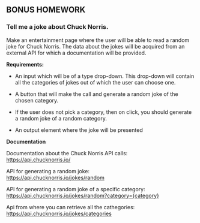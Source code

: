 ## BONUS HOMEWORK

### Tell me a joke about Chuck Norris.

Make an entertainment page where the user will be able to read a random joke for Chuck Norris. 
The data about the jokes will be acquired from an external API for which a documentation will be provided. 

**Requirements:**

- An input which will be of a type drop-down. This drop-down will contain all the categories of jokes out of which the user can choose one. 

- A button that will make the call and generate a random joke of the chosen category.
* If the user does not pick a category, then on click, you should generate a random joke of a random category.

- An output element where the joke will be presented 

**Documentation**

Documentation about the Chuck Norris API calls:\
https://api.chucknorris.io/

API for generating a random joke:\
https://api.chucknorris.io/jokes/random

API for generating a random joke of a specific category:\
https://api.chucknorris.io/jokes/random?category={category}

Api from where you can retrieve all the cathegories:\
https://api.chucknorris.io/jokes/categories